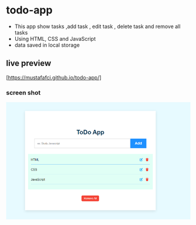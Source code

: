# todo-app
  - This app show tasks ,add task , edit task , delete task and remove all tasks 
  - Using HTML, CSS and JavaScript 
  - data saved in local storage
## live preview 
  [https://mustafafci.github.io/todo-app/]
### screen shot
![todo-app screen shot](https://raw.githubusercontent.com/mustafafci/todo-app/main/todo.png)

